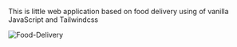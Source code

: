 This is little web application based on food delivery using of vanilla JavaScript and Tailwindcss

![Food-Delivery](https://user-images.githubusercontent.com/44721685/182145262-3f6465f6-d901-4c6a-93f1-0cc9429bfbf6.png)
